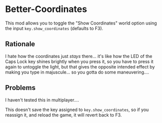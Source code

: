# Better-Coordinates

This mod allows you to toggle the "Show Coordinates" world option using the
input `key.show_coordinates` (defaults to F3).

## Rationale

I hate how the coordinates just _stays_ there... it's like how the LED of the
Caps Lock key shines brightly when you press it, so you have to press it again
to untoggle the light, but that gives the opposite intended effect by making you
type in majuscule... so you gotta do some maneuvering....

## Problems

I haven't tested this in multiplayer....

This doesn't save the key assigned to `key.show_coordinates`, so if you
reassign it, and reload the game, it will revert back to F3.
